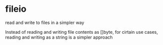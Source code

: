 # fileio
read and write to files in a simpler way

Instead of reading and writing file contents as []byte, for cirtain use cases, reading and writing as a string is a simpler approach

